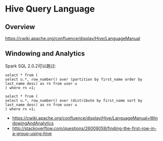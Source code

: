 # Hive Query Language

## Overview
https://cwiki.apache.org/confluence/display/Hive/LanguageManual


## Windowing and Analytics

Spark SQL 2.0.2可以跑过:

```
select * from (
select u.*, row_number() over (partition by first_name order by last_name desc) as rn from user u
) where rn =1;

select * from (
select u.*, row_number() over (distribute by first_name sort by last_name desc) as rn from user u
) where rn =1;
```

* https://cwiki.apache.org/confluence/display/Hive/LanguageManual+WindowingAndAnalytics
* http://stackoverflow.com/questions/26009059/finding-the-first-row-in-a-group-using-hive
